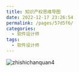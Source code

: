 ```yaml
---
title: 知识产权思维导图
date: 2022-12-17 23:26:54
permalink: /pages/57d5f6/
categories: 
  - 软件设计师
tags: 
  - 软件设计师
---
```

![zhishichanquan4](https://pic1.xuehuaimg.com/proxy/raw.githubusercontent.com/isicman/image/main/img/zhishichanquan5.png)


